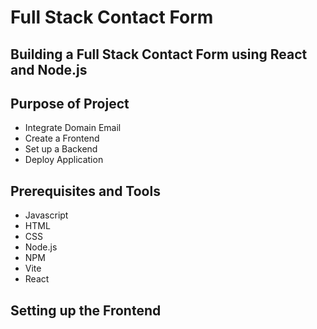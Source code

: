 # Full Stack Contact Form

## Building a Full Stack Contact Form using React and Node.js

## Purpose of Project

- Integrate Domain Email
- Create a Frontend
- Set up a Backend
- Deploy Application

## Prerequisites and Tools

- Javascript
- HTML
- CSS
- Node.js
- NPM
- Vite
- React

## Setting up the Frontend
